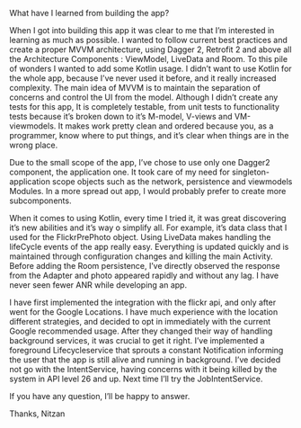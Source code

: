 What have I learned from building the app?

When I got into building this app it was clear to me that I’m interested in learning as much as possible. I wanted to follow current best practices and create a proper MVVM architecture, using Dagger 2, Retrofit 2 and above all the Architecture Components : ViewModel, LiveData and Room. To this pile of wonders I wanted to add some Kotlin usage. I didn’t want to use Kotlin for the whole app, because I’ve never used it before, and it really increased complexity.
The main idea of MVVM is to maintain the separation of concerns and control the UI from the model. Although I didn’t create any tests for this app, It is completely testable, from unit tests to functionality tests because it’s broken down to it’s M-model, V-views and VM-viewmodels.
It makes work pretty clean and ordered because you, as a programmer, know where to put things, and it’s clear when things are in the wrong place. 

Due to the small scope of the app, I’ve chose to use only one Dagger2 component, the application one. It took care of my need for singleton-application scope objects such as the network, persistence and viewmodels Modules. In a more spread out app, I would probably prefer to create more subcomponents. 

When it comes to using Kotlin, every time I tried it, it was great discovering it’s new abilities and it’s way o simplify all. For example, it’s data class that I used for the FlickrPrePhoto object.
Using LiveData makes handling the lifeCycle events of the app really easy. Everything is updated quickly and is maintained through configuration changes and killing the main Activity. Before adding the Room persistence, I’ve directly observed the response from the Adapter and photo appeared rapidly and without any lag. I have never seen fewer ANR while developing an app.

I have first implemented the integration with the flickr api, and only after went for the Google Locations. I have much experience with the location different strategies, and decided to opt in immediately with the current Google recommended usage. After they changed their way of handling background services, it was crucial to get it right.
I’ve implemented a foreground Lifecycleservice that sprouts a constant Notification informing the user that the app is still alive and running in background. I’ve decided not go with the IntentService, having concerns with it being killed by the system in API level 26 and up. Next time I’ll try the JobIntentService.



If you have any question,
I’ll be happy to answer.

Thanks,
Nitzan
